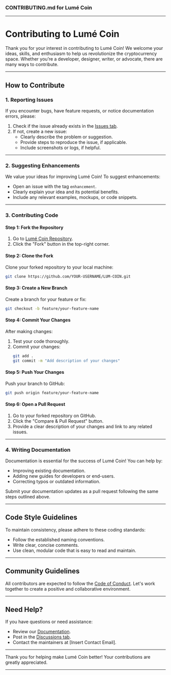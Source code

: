 ### CONTRIBUTING.md for Lumé Coin  

---

# **Contributing to Lumé Coin**  

Thank you for your interest in contributing to Lumé Coin! We welcome your ideas, skills, and enthusiasm to help us revolutionize the cryptocurrency space. Whether you’re a developer, designer, writer, or advocate, there are many ways to contribute.  

---

## **How to Contribute**  

### **1. Reporting Issues**  
If you encounter bugs, have feature requests, or notice documentation errors, please:  
1. Check if the issue already exists in the [Issues tab](https://github.com/OMGSOFTWARE/LUM-COIN/issues).  
2. If not, create a new issue:  
   - Clearly describe the problem or suggestion.  
   - Provide steps to reproduce the issue, if applicable.  
   - Include screenshots or logs, if helpful.  

---

### **2. Suggesting Enhancements**  
We value your ideas for improving Lumé Coin! To suggest enhancements:  
- Open an issue with the tag `enhancement`.  
- Clearly explain your idea and its potential benefits.  
- Include any relevant examples, mockups, or code snippets.  

---

### **3. Contributing Code**  

#### **Step 1: Fork the Repository**  
1. Go to [Lumé Coin Repository](https://github.com/OMGSOFTWARE/LUM-COIN).  
2. Click the "Fork" button in the top-right corner.  

#### **Step 2: Clone the Fork**  
Clone your forked repository to your local machine:  
```bash  
git clone https://github.com/YOUR-USERNAME/LUM-COIN.git  
```  

#### **Step 3: Create a New Branch**  
Create a branch for your feature or fix:  
```bash  
git checkout -b feature/your-feature-name  
```  

#### **Step 4: Commit Your Changes**  
After making changes:  
1. Test your code thoroughly.  
2. Commit your changes:  
   ```bash  
   git add .  
   git commit -m "Add description of your changes"  
   ```  

#### **Step 5: Push Your Changes**  
Push your branch to GitHub:  
```bash  
git push origin feature/your-feature-name  
```  

#### **Step 6: Open a Pull Request**  
1. Go to your forked repository on GitHub.  
2. Click the "Compare & Pull Request" button.  
3. Provide a clear description of your changes and link to any related issues.  

---

### **4. Writing Documentation**  
Documentation is essential for the success of Lumé Coin! You can help by:  
- Improving existing documentation.  
- Adding new guides for developers or end-users.  
- Correcting typos or outdated information.  

Submit your documentation updates as a pull request following the same steps outlined above.  

---

## **Code Style Guidelines**  
To maintain consistency, please adhere to these coding standards:  
- Follow the established naming conventions.  
- Write clear, concise comments.  
- Use clean, modular code that is easy to read and maintain.  

---

## **Community Guidelines**  
All contributors are expected to follow the [Code of Conduct](CODE_OF_CONDUCT.md). Let's work together to create a positive and collaborative environment.  

---

## **Need Help?**  
If you have questions or need assistance:  
- Review our [Documentation](docs/README.md).  
- Post in the [Discussions tab](https://github.com/OMGSOFTWARE/LUM-COIN/discussions).  
- Contact the maintainers at [Insert Contact Email].  

---

Thank you for helping make Lumé Coin better! Your contributions are greatly appreciated.  

--- 
